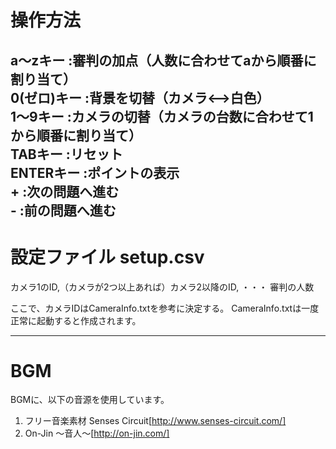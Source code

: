 # 操作方法  
a〜zキー     :審判の加点（人数に合わせてaから順番に割り当て）  
0(ゼロ)キー  :背景を切替（カメラ<-->白色）  
1〜9キー     :カメラの切替（カメラの台数に合わせて1から順番に割り当て）  
TABキー      :リセット  
ENTERキー    :ポイントの表示  
\+           :次の問題へ進む  
\-           :前の問題へ進む  
-----------------------------------

# 設定ファイル setup.csv

<format>
カメラ1のID,（カメラが2つ以上あれば）カメラ2以降のID, ・・・
審判の人数
</format>

ここで、カメラIDはCameraInfo.txtを参考に決定する。
CameraInfo.txtは一度正常に起動すると作成されます。

-----------------------------------

# BGM
BGMに、以下の音源を使用しています。
1. フリー音楽素材 Senses Circuit[http://www.senses-circuit.com/]
2. On-Jin 〜音人〜[http://on-jin.com/]
